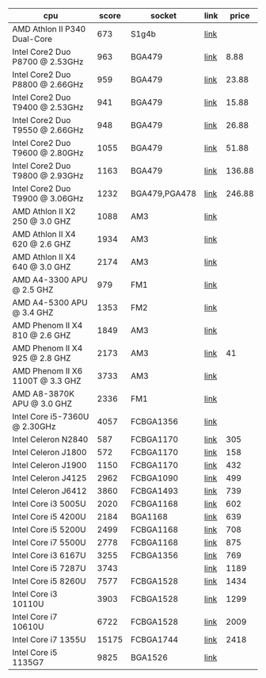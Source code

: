 | cpu | score | socket | link | price |
|-|-|-|-|-|
| AMD Athlon II P340 Dual-Core | 673  | S1g4b|  [link](https://www.cpubenchmark.net/cpu.php?cpu=AMD+Athlon+II+P340+Dual-Core&id=126) |
| Intel Core2 Duo P8700 @ 2.53GHz | 963 | BGA479 | [link](https://www.cpubenchmark.net/cpu.php?cpu=Intel+Core2+Duo+P8700+%40+2.53GHz&id=975) | 8.88
|  Intel Core2 Duo P8800 @ 2.66GHz | 959 | BGA479 | [link](https://www.cpubenchmark.net/cpu.php?cpu=Intel+Core2+Duo+P8800+%40+2.66GHz&id=976) | 23.88
| Intel Core2 Duo T9400 @ 2.53GHz | 941 | BGA479 | [link](https://www.cpubenchmark.net/cpu.php?cpu=Intel+Core2+Duo+T9400+%40+2.53GHz&id=1009) | 15.88
| Intel Core2 Duo T9550 @ 2.66GHz | 948 | BGA479 | [link](https://www.cpubenchmark.net/cpu.php?cpu=Intel+Core2+Duo+T9550+%40+2.66GHz&id=1011) | 26.88
| Intel Core2 Duo T9600 @ 2.80GHz | 1055 | BGA479 | [link](https://www.cpubenchmark.net/cpu.php?cpu=Intel+Core2+Duo+T9600+%40+2.80GHz&id=1012) | 51.88 
| Intel Core2 Duo T9800 @ 2.93GHz | 1163 | BGA479 | [link](https://www.cpubenchmark.net/cpu.php?cpu=Intel+Core2+Duo+T9800+%40+2.93GHz&id=1013) | 136.88
| Intel Core2 Duo T9900 @ 3.06GHz | 1232 | BGA479,PGA478 | [link](https://www.cpubenchmark.net/cpu.php?cpu=Intel+Core2+Duo+T9900+%40+3.06GHz&id=1014) | 246.88
| AMD Athlon II X2 250 @ 3.0 GHZ | 1088 | AM3 | [link](https://www.cpubenchmark.net/cpu.php?cpu=AMD+Athlon+II+X2+250&id=136)
| AMD Athlon II X4 620 @ 2.6 GHZ | 1934 | AM3 | [link](https://www.cpubenchmark.net/cpu.php?cpu=AMD+Athlon+II+X4+620&id=166)
| AMD Athlon II X4 640 @ 3.0 GHZ | 2174 | AM3 | [link](https://www.cpubenchmark.net/cpu.php?cpu=AMD+Athlon+II+X4+640&id=171)
| AMD A4-3300 APU @ 2.5 GHZ | 979 | FM1 | [link](https://www.cpubenchmark.net/cpu.php?cpu=AMD+A4-3300+APU&id=13)
| AMD A4-5300 APU @ 3.4 GHZ | 1353 | FM2 | [link](https://www.cpubenchmark.net/cpu.php?cpu=AMD+A4-5300+APU&id=1447) 
| AMD Phenom II X4 810 @ 2.6 GHZ | 1849 | AM3 | [link](https://www.cpubenchmark.net/cpu.php?cpu=AMD+Phenom+II+X4+810&id=354)
|  AMD Phenom II X4 925 @ 2.8 GHZ | 2173 | AM3 | [link](https://www.cpubenchmark.net/cpu.php?cpu=AMD+Phenom+II+X4+925&id=366) | 41 |
| AMD Phenom II X6 1100T @ 3.3 GHZ | 3733 | AM3 | [link](https://www.cpubenchmark.net/cpu.php?cpu=AMD+Phenom+II+X6+1100T&id=394) | 
| AMD A8-3870K APU @ 3.0 GHZ | 2336 | FM1 | [link](https://www.cpubenchmark.net/cpu.php?cpu=AMD+A8-3870K+APU&id=39)
| Intel Core i5-7360U @ 2.30GHz | 4057 | FCBGA1356 | [link](https://www.cpubenchmark.net/cpu.php?cpu=Intel+Core+i5-7360U+%40+2.30GHz&id=3036)
| Intel Celeron N2840 | 587 | FCBGA1170 | [link](https://www.cpubenchmark.net/cpu.php?cpu=Intel+Celeron+N2840+%40+2.16GHz&id=2388) | 305
| Intel Celeron J1800 | 572 | FCBGA1170 | [link](https://www.cpubenchmark.net/cpu.php?cpu=Intel+Celeron+J1800+%40+2.41GHz&id=2167) | 158
| Intel Celeron J1900 | 1150 | FCBGA1170 | [link](https://www.cpubenchmark.net/cpu.php?cpu=Intel+Celeron+J1900+%40+1.99GHz&id=2131) | 432
| Intel Celeron J4125 | 2962 | FCBGA1090 | [link](https://www.cpubenchmark.net/cpu.php?cpu=Intel+Celeron+J4125+%40+2.00GHz&id=3667) | 499
| Intel Celeron J6412 | 3860 | FCBGA1493 | [link](https://www.cpubenchmark.net/cpu.php?cpu=Intel+Celeron+J6412+%40+2.00GHz&id=4474) | 739
| Intel Core i3 5005U | 2020 | FCBGA1168 | [link](https://www.cpubenchmark.net/cpu.php?cpu=Intel+Core+i3-5005U+%40+2.00GHz&id=2484) | 602
| Intel Core i5 4200U | 2184 | BGA1168 | [link](https://www.cpubenchmark.net/cpu.php?cpu=Intel+Core+i5-4200U+%40+1.60GHz&id=1947) | 639
| Intel Core i5 5200U | 2499 | FCBGA1168 | [link](https://www.cpubenchmark.net/cpu.php?cpu=Intel+Core+i5-5200U+%40+2.20GHz&id=2440) | 708
| Intel Core i7 5500U | 2778 | FCBGA1168 | [link](https://www.cpubenchmark.net/cpu.php?cpu=Intel+Core+i7-5500U+%40+2.40GHz&id=2470) | 875
| Intel Core i3 6167U | 3255 | FCBGA1356 | [link](https://www.cpubenchmark.net/cpu.php?cpu=Intel+Core+i3-6167U+%40+2.70GHz&id=5179) | 769
| Intel Core i5 7287U | 3743 | | [link](https://www.cpubenchmark.net/cpu.php?id=3272&cpu=Intel+Core+i5-7287U+%40+3.30GHz) | 1189
| Intel Core i5 8260U | 7577 | FCBGA1528 | [link](https://www.cpubenchmark.net/cpu.php?cpu=Intel+Core+i5-8260U+%40+1.60GHz&id=3724) | 1434
| Intel Core i3 10110U | 3903 | FCBGA1528 | [link](https://www.cpubenchmark.net/cpu.php?cpu=Intel+Core+i3-10110U+%40+2.10GHz&id=3573) | 1299
| Intel Core i7 10610U | 6722 | FCBGA1528 | [link](https://www.cpubenchmark.net/cpu.php?cpu=Intel+Core+i7-10610U+%40+1.80GHz&id=3738) | 2009
| Intel Core i7 1355U | 15175 | FCBGA1744 | [link](https://www.cpubenchmark.net/cpu.php?id=5317&cpu=Intel+Core+i7-1355U) | 2418
| Intel Core i5 1135G7 | 9825 | BGA1526 | [link](https://www.cpubenchmark.net/cpu.php?cpu=Intel+Core+i5-1135G7+%40+2.40GHz&id=3830) | 
